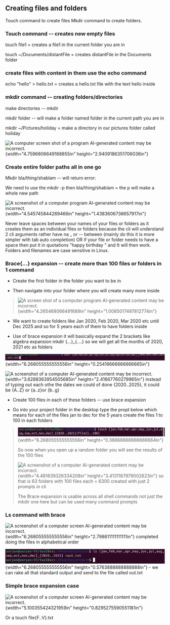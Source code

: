 ## Creating files and folders 

Touch command to create files Mkdir command to create folders.

### Touch command -- creates new empty files 

touch file1 = creates a file1 in the current folder you are in

touch \~/Documents/distantFile = creates distantFile in the Documents
folder

### create files with content in them use the echo command

echo "hello" \> hello.txt = creates a hello.txt file with the text hello
inside

### mkdir command -- creating folders/directories 

make directories -- mkdir

mkdir folder -- will make a folder named folder in the current path you
are in

mkdir \~/Pictures/holiday = make a directory in our pictures folder
called holiday

![A computer screen shot of a program AI-generated content may be
incorrect.](vertopal_10d9ff7cfb7c47c09a5ae76375588473/media/image1.png){width="4.7596806649168855in"
height="2.9409186351706036in"}

### Create entire folder paths all in one go

Mkdir bla/thing/shablam -- will return error:

We need to use the mkdir -p then bla/thing/shablam = the p will make a
whole new path

![A screenshot of a computer program AI-generated content may be
incorrect.](vertopal_10d9ff7cfb7c47c09a5ae76375588473/media/image2.png){width="4.545745844269466in"
height="1.4383606736657917in"}

Never leave spaces between your names of your files or folders as it
creates them as an individual files or folders because the cli will
understand 2 cli arguments rather have na \_ or -- between (mainly do
this it is more simpler with tab auto completion) OR if your file or
folder needs to have a space then put it in quotations "happy birthday "
and It will then work. Folders and filenames are case sensitive in
Linux.

### Brace{...} expansion -- create more than 100 files or folders in 1 command

-   Create the first folder in the folder you want to be in

-   Then navigate into your folder where you will create many more
    inside

> ![A screen shot of a computer program AI-generated content may be
> incorrect.](vertopal_10d9ff7cfb7c47c09a5ae76375588473/media/image3.png){width="4.265468066491689in"
> height="1.0085017497812774in"}

-   We want to create folders like Jan 2020, Feb 2020, Mar 2020 etc
    until Dec 2025 and so for 5 years each of them to have folders
    inside

-   Use of brace expansion it will basically expand the 2 brackets like
    algebra expansion mkdir {...}\_{....} so we will get all the months
    of 2020, 2021 etc as folders

![](vertopal_10d9ff7cfb7c47c09a5ae76375588473/media/image4.png){width="6.268055555555556in"
height="0.25416666666666665in"}

![A screenshot of a computer AI-generated content may be
incorrect.](vertopal_10d9ff7cfb7c47c09a5ae76375588473/media/image5.png){width="3.6288363954505685in"
height="2.41667760279965in"} instead of typing out each othe the dates
we could of done {2020..2025}, it could be {A..Z} or {a..z}or {b..g}

-   Create 100 files in each of these folders -- use brace expansion

-   Go into your project folder in the desktop type the propt below
    which means for each of the files jan to dec for the 5 years create
    the files 1 to 100 in each folders

> ![](vertopal_10d9ff7cfb7c47c09a5ae76375588473/media/image6.png){width="6.268055555555556in"
> height="0.36666666666666664in"}
>
> So now when you open up a random folder you will see the results of
> the 100 files
>
> ![A screenshot of a computer AI-generated content may be
> incorrect.](vertopal_10d9ff7cfb7c47c09a5ae76375588473/media/image7.png){width="4.481639326334208in"
> height="3.4131167979002623in"} so that is 63 folders with 100 files
> each = 6300 created with just 2 prompts in cli
>
> The Brace expansion is usable across all shell commands not just the
> mkdir one here but can be used many command prompts

### Ls command with brace

![A screenshot of a computer screen AI-generated content may be
incorrect.](vertopal_10d9ff7cfb7c47c09a5ae76375588473/media/image8.png){width="6.268055555555556in"
height="2.798611111111111in"} completed doing the files in alphabetical
order

![](vertopal_10d9ff7cfb7c47c09a5ae76375588473/media/image9.png){width="6.268055555555556in"
height="0.5763888888888888in"} - we can rake all that standard output
and send to the file called out.txt

### Simple brace expansion case

![A screenshot of a computer screen AI-generated content may be
incorrect.](vertopal_10d9ff7cfb7c47c09a5ae76375588473/media/image10.png){width="5.100355424321959in"
height="0.8295275590551181in"}

Or a touch file{F..V}.txt
